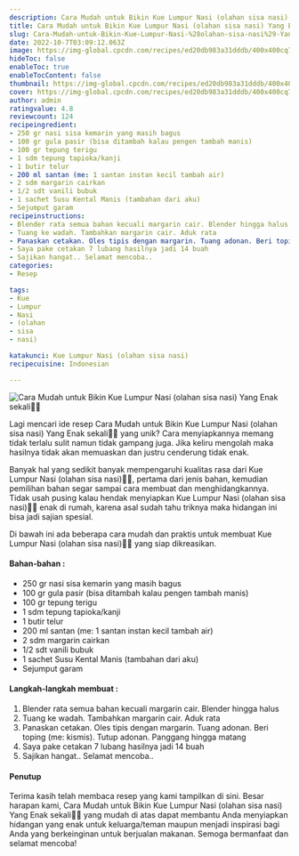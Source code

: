```yaml
---
description: Cara Mudah untuk Bikin Kue Lumpur Nasi (olahan sisa nasi) Yang Enak sekali"
title: Cara Mudah untuk Bikin Kue Lumpur Nasi (olahan sisa nasi) Yang Enak sekali
slug: Cara-Mudah-untuk-Bikin-Kue-Lumpur-Nasi-%28olahan-sisa-nasi%29-Yang-Enak-sekali
date: 2022-10-7T03:09:12.063Z
image: https://img-global.cpcdn.com/recipes/ed20db983a31dddb/400x400cq70/photo.jpg
hideToc: false
enableToc: true
enableTocContent: false
thumbnail: https://img-global.cpcdn.com/recipes/ed20db983a31dddb/400x400cq70/photo.jpg
cover: https://img-global.cpcdn.com/recipes/ed20db983a31dddb/400x400cq70/photo.jpg
author: admin
ratingvalue: 4.8
reviewcount: 124
recipeingredient:
- 250 gr nasi sisa kemarin yang masih bagus
- 100 gr gula pasir (bisa ditambah kalau pengen tambah manis)
- 100 gr tepung terigu
- 1 sdm tepung tapioka/kanji
- 1 butir telur
- 200 ml santan (me: 1 santan instan kecil tambah air)
- 2 sdm margarin cairkan
- 1/2 sdt vanili bubuk
- 1 sachet Susu Kental Manis (tambahan dari aku)
- Sejumput garam
recipeinstructions:
- Blender rata semua bahan kecuali margarin cair. Blender hingga halus
- Tuang ke wadah. Tambahkan margarin cair. Aduk rata
- Panaskan cetakan. Oles tipis dengan margarin. Tuang adonan. Beri toping (me: kismis). Tutup adonan. Panggang hingga matang
- Saya pake cetakan 7 lubang hasilnya jadi 14 buah
- Sajikan hangat.. Selamat mencoba..
categories:
- Resep

tags:
- Kue
- Lumpur
- Nasi
- (olahan
- sisa
- nasi)

katakunci: Kue Lumpur Nasi (olahan sisa nasi)
recipecuisine: Indonesian

---
```


![Cara Mudah untuk Bikin Kue Lumpur Nasi (olahan sisa nasi) Yang Enak sekali👩‍🍳](https://img-global.cpcdn.com/recipes/ed20db983a31dddb/400x400cq70/photo.jpg)

Lagi mencari ide resep Cara Mudah untuk Bikin Kue Lumpur Nasi (olahan sisa nasi) Yang Enak sekali👩‍🍳 yang unik? Cara menyiapkannya memang tidak terlalu sulit namun tidak gampang juga. Jika keliru mengolah maka hasilnya tidak akan memuaskan dan justru cenderung tidak enak.

Banyak hal yang sedikit banyak mempengaruhi kualitas rasa dari Kue Lumpur Nasi (olahan sisa nasi)👩‍🍳, pertama dari jenis bahan, kemudian pemilihan bahan segar sampai cara membuat dan menghidangkannya. Tidak usah pusing kalau hendak menyiapkan Kue Lumpur Nasi (olahan sisa nasi)👩‍🍳 enak di rumah, karena asal sudah tahu triknya maka hidangan ini bisa jadi sajian spesial.

Di bawah ini ada beberapa cara mudah dan praktis untuk membuat Kue Lumpur Nasi (olahan sisa nasi)👩‍🍳 yang siap dikreasikan.

<!--inarticleads1-->

#### Bahan-bahan :

- 250 gr nasi sisa kemarin yang masih bagus
- 100 gr gula pasir (bisa ditambah kalau pengen tambah manis)
- 100 gr tepung terigu
- 1 sdm tepung tapioka/kanji
- 1 butir telur
- 200 ml santan (me: 1 santan instan kecil tambah air)
- 2 sdm margarin cairkan
- 1/2 sdt vanili bubuk
- 1 sachet Susu Kental Manis (tambahan dari aku)
- Sejumput garam

<!--inarticleads2-->

#### Langkah-langkah membuat :

1. Blender rata semua bahan kecuali margarin cair. Blender hingga halus
1. Tuang ke wadah. Tambahkan margarin cair. Aduk rata
1. Panaskan cetakan. Oles tipis dengan margarin. Tuang adonan. Beri toping (me: kismis). Tutup adonan. Panggang hingga matang
1. Saya pake cetakan 7 lubang hasilnya jadi 14 buah
1. Sajikan hangat.. Selamat mencoba..

#### Penutup

Terima kasih telah membaca resep yang kami tampilkan di sini. Besar harapan kami, Cara Mudah untuk Bikin Kue Lumpur Nasi (olahan sisa nasi) Yang Enak sekali👩‍🍳 yang mudah di atas dapat membantu Anda menyiapkan hidangan yang enak untuk keluarga/teman maupun menjadi inspirasi bagi Anda yang berkeinginan untuk berjualan makanan. Semoga bermanfaat dan selamat mencoba!